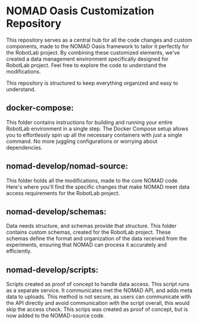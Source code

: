 # NOMAD Oasis Customization Repository 

This repository serves as a central hub for all the code changes and custom components, made to the NOMAD Oasis framework to tailor it perfectly for the RobotLab project. 
By combining these customized elements, we've created a data management environment specifically designed for RobotLab project. Feel free to explore the code to understand the modifications.

This repository is structured to keep everything organized and easy to understand.

## docker-compose:
This folder contains instructions for building and running your entire RobotLab environment in a single step. The Docker Compose setup allows you to effortlessly spin up all the necessary containers with just a single command. No more juggling configurations or worrying about dependencies.

## nomad-develop/nomad-source:
This folder holds all the modifications, made to the core NOMAD code. Here's where you'll find the specific changes that make NOMAD meet data access requirements for the RobotLab project. 

## nomad-develop/schemas:
Data needs structure, and schemas provide that structure. This folder contains custom schemas, created for the RobotLab project. These schemas define the format and organization of the data received from the experiments, ensuring that NOMAD can process it accurately and efficiently.


## nomad-develop/scripts:
Scripts created as proof of concept to handle data access. This script runs as a separate service. It communicates met the NOMAD API, and adds meta data to uploads. This method is not secure, as users can communicate with the API directly and avoid communication with the script overall, this would skip the access check.
This scrips was created as proof of concept, but is now added to the NOMAD-source code.

